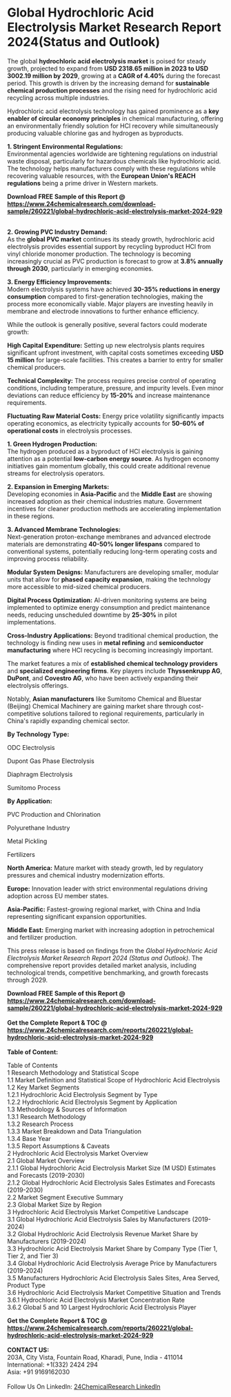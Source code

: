 <h1>Global Hydrochloric Acid Electrolysis Market Research Report 2024(Status and Outlook)</h1><p>The global <strong>hydrochloric acid electrolysis market</strong> is poised for steady growth, projected to expand from <strong>USD 2318.65 million in 2023 to USD 3002.19 million by 2029</strong>, growing at a <strong>CAGR of 4.40%</strong> during the forecast period. This growth is driven by the increasing demand for <strong>sustainable chemical production processes</strong> and the rising need for hydrochloric acid recycling across multiple industries.</p><p>Hydrochloric acid electrolysis technology has gained prominence as a <strong>key enabler of circular economy principles</strong> in chemical manufacturing, offering an environmentally friendly solution for HCl recovery while simultaneously producing valuable chlorine gas and hydrogen as byproducts.</p><p><strong>1. Stringent Environmental Regulations:</strong><br>
Environmental agencies worldwide are tightening regulations on industrial waste disposal, particularly for hazardous chemicals like hydrochloric acid. The technology helps manufacturers comply with these regulations while recovering valuable resources, with the <strong>European Union's REACH regulations</strong> being a prime driver in Western markets.</p><div><b>Download FREE Sample of this Report @ 
            <a href="https://www.24chemicalresearch.com/download-sample/260221/global-hydrochloric-acid-electrolysis-market-2024-929">
            https://www.24chemicalresearch.com/download-sample/260221/global-hydrochloric-acid-electrolysis-market-2024-929</a></b></div><br><p><strong>2. Growing PVC Industry Demand:</strong><br>
As the <strong>global PVC market</strong> continues its steady growth, hydrochloric acid electrolysis provides essential support by recycling byproduct HCl from vinyl chloride monomer production. The technology is becoming increasingly crucial as PVC production is forecast to grow at <strong>3.8% annually through 2030</strong>, particularly in emerging economies.</p><p><strong>3. Energy Efficiency Improvements:</strong><br>
Modern electrolysis systems have achieved <strong>30-35% reductions in energy consumption</strong> compared to first-generation technologies, making the process more economically viable. Major players are investing heavily in membrane and electrode innovations to further enhance efficiency.</p><p>While the outlook is generally positive, several factors could moderate growth:</p><p><strong>High Capital Expenditure:</strong> Setting up new electrolysis plants requires significant upfront investment, with capital costs sometimes exceeding <strong>USD 15 million</strong> for large-scale facilities. This creates a barrier to entry for smaller chemical producers.</p><p><strong>Technical Complexity:</strong> The process requires precise control of operating conditions, including temperature, pressure, and impurity levels. Even minor deviations can reduce efficiency by <strong>15-20%</strong> and increase maintenance requirements.</p><p><strong>Fluctuating Raw Material Costs:</strong> Energy price volatility significantly impacts operating economics, as electricity typically accounts for <strong>50-60% of operational costs</strong> in electrolysis processes.</p><p><strong>1. Green Hydrogen Production:</strong><br>
The hydrogen produced as a byproduct of HCl electrolysis is gaining attention as a potential <strong>low-carbon energy source</strong>. As hydrogen economy initiatives gain momentum globally, this could create additional revenue streams for electrolysis operators.</p><p><strong>2. Expansion in Emerging Markets:</strong><br>
Developing economies in <strong>Asia-Pacific</strong> and the <strong>Middle East</strong> are showing increased adoption as their chemical industries mature. Government incentives for cleaner production methods are accelerating implementation in these regions.</p><p><strong>3. Advanced Membrane Technologies:</strong><br>
Next-generation proton-exchange membranes and advanced electrode materials are demonstrating <strong>40-50% longer lifespans</strong> compared to conventional systems, potentially reducing long-term operating costs and improving process reliability.</p><p><strong>Modular System Designs:</strong> Manufacturers are developing smaller, modular units that allow for <strong>phased capacity expansion</strong>, making the technology more accessible to mid-sized chemical producers.</p><p><strong>Digital Process Optimization:</strong> AI-driven monitoring systems are being implemented to optimize energy consumption and predict maintenance needs, reducing unscheduled downtime by <strong>25-30%</strong> in pilot implementations.</p><p><strong>Cross-Industry Applications:</strong> Beyond traditional chemical production, the technology is finding new uses in <strong>metal refining</strong> and <strong>semiconductor manufacturing</strong> where HCl recycling is becoming increasingly important.</p><p>The market features a mix of <strong>established chemical technology providers</strong> and <strong>specialized engineering firms</strong>. Key players include <strong>Thyssenkrupp AG</strong>, <strong>DuPont</strong>, and <strong>Covestro AG</strong>, who have been actively expanding their electrolysis offerings.</p><p>Notably, <strong>Asian manufacturers</strong> like Sumitomo Chemical and Bluestar (Beijing) Chemical Machinery are gaining market share through cost-competitive solutions tailored to regional requirements, particularly in China's rapidly expanding chemical sector.</p><p><strong>By Technology Type:</strong></p><p>ODC Electrolysis</p><p>Dupont Gas Phase Electrolysis</p><p>Diaphragm Electrolysis</p><p>Sumitomo Process</p><p><strong>By Application:</strong></p><p>PVC Production and Chlorination</p><p>Polyurethane Industry</p><p>Metal Pickling</p><p>Fertilizers</p><p><strong>North America:</strong> Mature market with steady growth, led by regulatory pressures and chemical industry modernization efforts.</p><p><strong>Europe:</strong> Innovation leader with strict environmental regulations driving adoption across EU member states.</p><p><strong>Asia-Pacific:</strong> Fastest-growing regional market, with China and India representing significant expansion opportunities.</p><p><strong>Middle East:</strong> Emerging market with increasing adoption in petrochemical and fertilizer production.</p><p>This press release is based on findings from the <em>Global Hydrochloric Acid Electrolysis Market Research Report 2024 (Status and Outlook)</em>. The comprehensive report provides detailed market analysis, including technological trends, competitive benchmarking, and growth forecasts through 2029.</p><div><b>Download FREE Sample of this Report @ 
            <a href="https://www.24chemicalresearch.com/download-sample/260221/global-hydrochloric-acid-electrolysis-market-2024-929">
            https://www.24chemicalresearch.com/download-sample/260221/global-hydrochloric-acid-electrolysis-market-2024-929</a></b></div><br><div><b>Get the Complete Report & TOC @ 
            <a href="https://www.24chemicalresearch.com/reports/260221/global-hydrochloric-acid-electrolysis-market-2024-929">
            https://www.24chemicalresearch.com/reports/260221/global-hydrochloric-acid-electrolysis-market-2024-929</a></b></div><br>
            <b>Table of Content:</b><p>Table of Contents<br />
1 Research Methodology and Statistical Scope<br />
1.1 Market Definition and Statistical Scope of Hydrochloric Acid Electrolysis<br />
1.2 Key Market Segments<br />
1.2.1 Hydrochloric Acid Electrolysis Segment by Type<br />
1.2.2 Hydrochloric Acid Electrolysis Segment by Application<br />
1.3 Methodology & Sources of Information<br />
1.3.1 Research Methodology<br />
1.3.2 Research Process<br />
1.3.3 Market Breakdown and Data Triangulation<br />
1.3.4 Base Year<br />
1.3.5 Report Assumptions & Caveats<br />
2 Hydrochloric Acid Electrolysis Market Overview<br />
2.1 Global Market Overview<br />
2.1.1 Global Hydrochloric Acid Electrolysis Market Size (M USD) Estimates and Forecasts (2019-2030)<br />
2.1.2 Global Hydrochloric Acid Electrolysis Sales Estimates and Forecasts (2019-2030)<br />
2.2 Market Segment Executive Summary<br />
2.3 Global Market Size by Region<br />
3 Hydrochloric Acid Electrolysis Market Competitive Landscape<br />
3.1 Global Hydrochloric Acid Electrolysis Sales by Manufacturers (2019-2024)<br />
3.2 Global Hydrochloric Acid Electrolysis Revenue Market Share by Manufacturers (2019-2024)<br />
3.3 Hydrochloric Acid Electrolysis Market Share by Company Type (Tier 1, Tier 2, and Tier 3)<br />
3.4 Global Hydrochloric Acid Electrolysis Average Price by Manufacturers (2019-2024)<br />
3.5 Manufacturers Hydrochloric Acid Electrolysis Sales Sites, Area Served, Product Type<br />
3.6 Hydrochloric Acid Electrolysis Market Competitive Situation and Trends<br />
3.6.1 Hydrochloric Acid Electrolysis Market Concentration Rate<br />
3.6.2 Global 5 and 10 Largest Hydrochloric Acid Electrolysis Player</p><div><b>Get the Complete Report & TOC @ 
            <a href="https://www.24chemicalresearch.com/reports/260221/global-hydrochloric-acid-electrolysis-market-2024-929">
            https://www.24chemicalresearch.com/reports/260221/global-hydrochloric-acid-electrolysis-market-2024-929</a></b></div><br><b>CONTACT US:</b><br>
            203A, City Vista, Fountain Road, Kharadi, Pune, India - 411014<br>
            International: +1(332) 2424 294<br>
            Asia: +91 9169162030 <br><br>
            Follow Us On LinkedIn: <a href="https://www.linkedin.com/company/24chemicalresearch/">24ChemicalResearch LinkedIn</a>